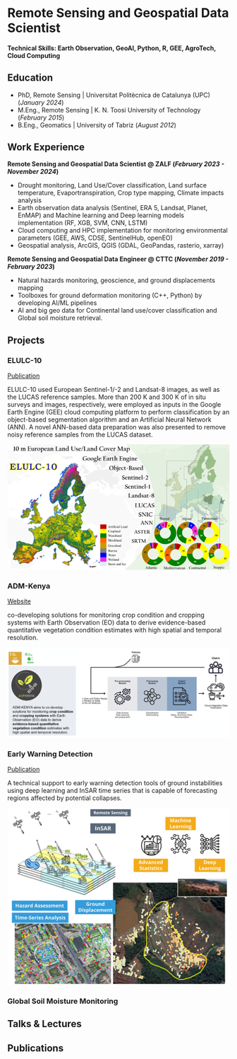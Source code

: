 # Remote Sensing and Geospatial Data Scientist

#### Technical Skills: Earth Observation, GeoAI, Python, R, GEE, AgroTech, Cloud Computing

## Education
- PhD, Remote Sensing | Universitat Politècnica de Catalunya (UPC) (_January 2024_)
- M.Eng., Remote Sensing | K. N. Toosi University of Technology (_February 2015_)
- B.Eng., Geomatics | University of Tabriz (_August 2012_)

## Work Experience
**Remote Sensing and Geospatial Data Scientist @ ZALF (_February 2023 - November 2024_)**
- Drought monitoring, Land Use/Cover classification, Land surface temperature, Evaportranspiration, Crop type mapping, Climate impacts analysis 
- Earth observation data analysis (Sentinel, ERA 5, Landsat, Planet, EnMAP) and Machine learning and Deep learning models implementation (RF, XGB, SVM, CNN, LSTM)
- Cloud computing and HPC implementation for monitoring environmental parameters (GEE, AWS, CDSE, SentinelHub, openEO)
- Geospatial analysis, ArcGIS, QGIS (GDAL, GeoPandas, rasterio, xarray)

**Remote Sensing and Geospatial Data Engineer @ CTTC (_November 2019 - February 2023_)**
- Natural hazards monitoring, geoscience, and ground displacements mapping 
- Toolboxes for ground deformation monitoring (C++, Python) by developing AI/ML pipelines
- AI and big geo data for Continental land use/cover classification and Global soil moisture retrieval.


## Projects
### ELULC-10
[Publication](https://doi.org/10.3390/rs14133041)

ELULC-10 used European Sentinel-1/-2 and Landsat-8 images, as well as the LUCAS reference samples. More than 200 K and 300 K of in situ surveys and images, respectively, were employed as inputs in the Google Earth Engine (GEE) cloud computing platform to perform classification by an object-based segmentation algorithm and an Artificial Neural Network (ANN). A novel ANN-based data preparation was also presented to remove noisy reference samples from the LUCAS dataset.

![European Land Use and Cover Map at 10m spatial resolution](/assets/img/elulc10.png)

### ADM-Kenya
[Website](https://www.admkenya.eu/)

co-developing solutions for monitoring crop condition and cropping systems with Earth Observation (EO) data to derive evidence-based quantitative vegetation condition estimates with high spatial and temporal resolution.

![Agricultural Drought Monitoring of Kenya](/assets/img/admkenya.PNG)

### Early Warning Detection
[Publication](https://doi.org/10.1007/s10064-023-03388-w)

A technical support to early warning detection tools of ground instabilities using deep learning and InSAR time series that is capable of forecasting regions affected by potential collapses.

![Early Warning Detection Tool - InSAR and AI](/assets/img/ewd.jpg)

### Global Soil Moisture Monitoring

## Talks & Lectures

## Publications
